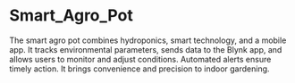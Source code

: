 # Smart_Agro_Pot
The smart agro pot combines hydroponics, smart technology, and a mobile app. It tracks environmental parameters, sends data to the Blynk app, and allows users to monitor and adjust conditions. Automated alerts ensure timely action. It brings convenience and precision to indoor gardening.
